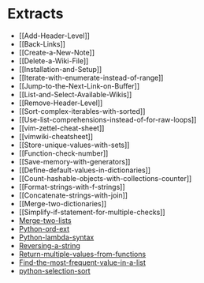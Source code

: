 # Extracts

- [[Add-Header-Level]]
- [[Back-Links]]
- [[Create-a-New-Note]]
- [[Delete-a-Wiki-File]]
- [[Installation-and-Setup]]
- [[Iterate-with-enumerate-instead-of-range]]
- [[Jump-to-the-Next-Link-on-Buffer]]
- [[List-and-Select-Available-Wikis]]
- [[Remove-Header-Level]]
- [[Sort-complex-iterables-with-sorted]]
- [[Use-list-comprehensions-instead-of-for-raw-loops]]
- [[vim-zettel-cheat-sheet]]
- [[vimwiki-cheatsheet]]
- [[Store-unique-values-with-sets]]
- [[Function-check-number]]
- [[Save-memory-with-generators]]
- [[Define-default-values-in-dictionaries]]
- [[Count-hashable-objects-with-collections-counter]]
- [[Format-strings-with-f-strings]]
- [[Concatenate-strings-with-join]]
- [[Merge-two-dictionaries]]
- [[Simplify-if-statement-for-multiple-checks]]
- [Merge-two-lists](merge-two-lists)
- [Python-ord-ext](python-ord-ext)
- [Python-lambda-syntax](python-lambda-syntax)
- [Reversing-a-string](reversing-a-string)
- [Return-multiple-values-from-functions](return-multiple-values-from-functions)
- [Find-the-most-frequent-value-in-a-list](find-the-most-frequent-value-in-a-list)
- [python-selection-sort](python-selection-sort)
